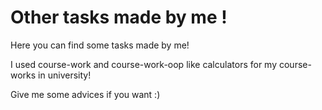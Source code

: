 # Other tasks made by me !

Here you can find some tasks made by me!

I used course-work and course-work-oop like calculators for my course-works in university!

Give me some advices if you want :)
